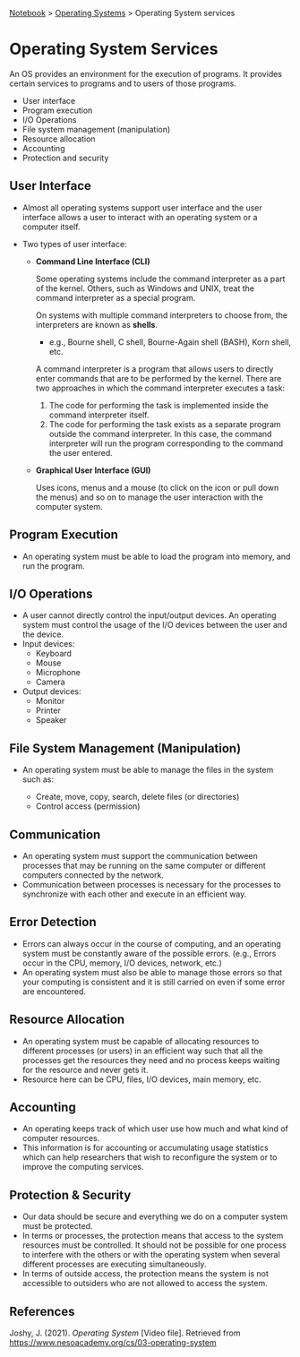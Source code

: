 <a href="../">Notebook</a> > <a href="./">Operating Systems</a> > Operating System services

# Operating System Services



An OS provides an environment for the execution of programs. It provides certain services to programs and to users of those programs.

* User interface
* Program execution
* I/O Operations
* File system management (manipulation)
* Resource allocation
* Accounting
* Protection and security



## User Interface

* Almost all operating systems support user interface and the user interface allows a user to interact with an operating system or a computer itself.

* Two types of user interface:

  * **Command Line Interface (CLI)**

    Some operating systems include the command interpreter as a part of the kernel. Others, such as Windows and UNIX, treat the command interpreter as a special program. 

    On systems with multiple command interpreters to choose from, the interpreters are known as **shells**.

    * e.g., Bourne shell, C shell, Bourne-Again shell (BASH), Korn shell, etc.

    A command interpreter is a program that allows users to directly enter commands that are to be performed by the kernel. There are two approaches in which the command interpreter executes a task:

    1. The code for performing the task is implemented inside the command interpreter itself.
    2. The code for performing the task exists as a separate program outside the command interpreter. In this case, the command interpreter will run the program corresponding to the command the user entered.

  * **Graphical User Interface (GUI)**

    Uses icons, menus and a mouse (to click on the icon or pull down the menus) and so on to manage the user interaction with the computer system.



## Program Execution

* An operating system must be able to load the program into memory, and run the program.



## I/O Operations

* A user cannot directly control the input/output devices. An operating system must control the usage of the I/O devices between the user and the device.
* Input devices:
  * Keyboard
  * Mouse
  * Microphone
  * Camera
* Output devices:
  * Monitor
  * Printer
  * Speaker



## File System Management (Manipulation)

* An operating system must be able to manage the files in the system such as:

  * Create, move, copy, search, delete files (or directories)
  * Control access (permission)

  

## Communication

* An operating system must support the communication between processes that may be running on the same computer or different computers connected by the network.
* Communication between processes is necessary for the processes to synchronize with each other and execute in an efficient way.



## Error Detection

* Errors can always occur in the course of computing, and an operating system must be constantly aware of the possible errors. (e.g., Errors occur in the CPU, memory, I/O devices, network, etc.)
* An operating system must also be able to manage those errors so that your computing is consistent and it is still carried on even if some error are encountered.



## Resource Allocation

* An operating system must be capable of allocating resources to different processes (or users) in an efficient way such that all the processes get the resources they need and no process keeps waiting for the resource and never gets it.
* Resource here can be CPU, files, I/O devices, main memory, etc.



## Accounting

* An operating keeps track of which user use how much and what kind of computer resources.
* This information is for accounting or accumulating usage statistics which can help researchers that wish to reconfigure the system or to improve the computing services.



## Protection & Security

* Our data should be secure and everything we do on a computer system must be protected.
* In terms or processes, the protection means that access to the system resources must be controlled. It should not be possible for one process to interfere with the others or with the operating system when several different processes are executing simultaneously.
* In terms of outside access, the protection means the system is not accessible to outsiders who are not allowed to access the system.






## References

Joshy, J. (2021). *Operating System* [Video file]. Retrieved from https://www.nesoacademy.org/cs/03-operating-system
